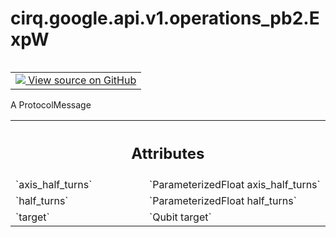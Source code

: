 <div itemscope itemtype="http://developers.google.com/ReferenceObject">
<meta itemprop="name" content="cirq.google.api.v1.operations_pb2.ExpW" />
<meta itemprop="path" content="Stable" />
</div>

# cirq.google.api.v1.operations_pb2.ExpW

<!-- Insert buttons and diff -->

<table class="tfo-notebook-buttons tfo-api" align="left">

<td>
  <a target="_blank" href="https://github.com/quantumlib/cirq/tree/master/cirq/google/api/v1/operations.proto">
    <img src="https://www.tensorflow.org/images/GitHub-Mark-32px.png" />
    View source on GitHub
  </a>
</td>
</table>



A ProtocolMessage

<!-- Placeholder for "Used in" -->




<!-- Tabular view -->
 <table class="responsive fixed orange">
<colgroup><col width="214px"><col></colgroup>
<tr><th colspan="2"><h2 class="add-link">Attributes</h2></th></tr>

<tr>
<td>
`axis_half_turns`
</td>
<td>
`ParameterizedFloat axis_half_turns`
</td>
</tr><tr>
<td>
`half_turns`
</td>
<td>
`ParameterizedFloat half_turns`
</td>
</tr><tr>
<td>
`target`
</td>
<td>
`Qubit target`
</td>
</tr>
</table>




